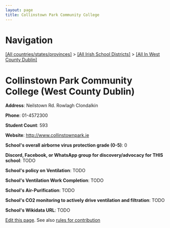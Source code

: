 ```yaml
---
layout: page
title: Collinstown Park Community College
---
```

# Navigation

[[All countries/states/provinces]](../../..) > [[All Irish School Districts]](../..) > [[All In West County Dublin]](..)

# Collinstown Park Community College (West County Dublin)

**Address**: Neilstown Rd. Rowlagh Clondalkin

**Phone**: 01-4572300

**Student Count**: 593

**Website**: <http://www.collinstownpark.ie>

**School's overall airborne virus protection grade (0-5)**: 0

**Discord, Facebook, or WhatsApp group for discovery/advocacy for THIS school**: TODO

**School's policy on Ventilation**: TODO

**School's Ventilation Work Completion**: TODO

**School's Air-Purification**: TODO

**School's CO2 monitoring to actively drive ventilation and filtration**: TODO

**School's Wikidata URL**: TODO


[Edit this page](https://github.com/ventilate-schools/Ireland/edit/main/./Dublin_West_County_Dublin/Collinstown_Park_Community_College.md). See also [rules for contribution](../../../contribution-rules/)